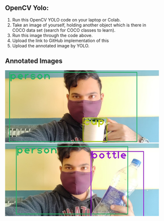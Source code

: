 ## OpenCV Yolo:
1. Run this OpenCV YOLO code on your laptop or Colab. 
2. Take an image of yourself, holding another object which is there in COCO data set (search for COCO classes to learn). 
3. Run this image through the code above. 
4. Upload the link to GitHub implementation of this
5. Upload the annotated image by YOLO. 


## Annotated Images

![Image1_annotated](https://github.com/a-pujahari/EVA7/blob/main/Session11/OpenCV_YOLO/Image1_annotated.jpg)
![Image2_annotated](https://github.com/a-pujahari/EVA7/blob/main/Session11/OpenCV_YOLO/Image2_annotated.jpg)

